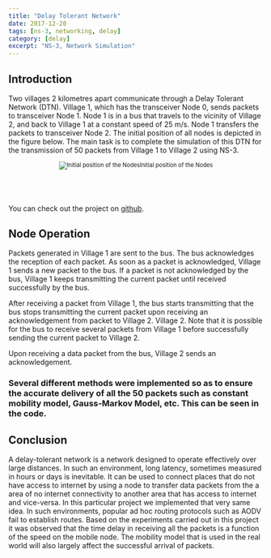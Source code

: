 ```yaml
---
title: "Delay Tolerant Network"
date: 2017-12-20
tags: [ns-3, networking, delay]
category: [delay]
excerpt: "NS-3, Network Simulation"
---
```


## Introduction

Two villages 2 kilometres apart communicate through a Delay Tolerant Network (DTN). Village 1, which has the transceiver Node 0, sends packets to transceiver Node 1. Node 1 is in a bus that travels to the vicinity of Village 2, and back to Village 1 at a constant speed of 25 m/s. Node 1 transfers the packets to transceiver Node 2. The initial position of all nodes is depicted in the figure below.
The main task is to complete the simulation of this DTN for the transmission of 50 packets from Village 1 to Village 2 using NS-3.

<div style="width:image width px; font-size:80%; text-align:center;"><img src="{{ site.url }}{{ site.baseurl }}/images/nodes.png" alt="Initial position of the Nodes" width="width" height="height" style="padding-bottom:0.5em;" />Initial position of the Nodes</div>

<br><br>




You can check out the project on [github](https://github.com/nbolar/Delay-Tolerant-Network).

## Node Operation
Packets generated in Village 1 are sent to the bus. The bus acknowledges the reception of each packet. As soon as a packet is acknowledged, Village 1 sends a new packet to the bus. If a packet is not acknowledged by the bus, Village 1 keeps transmitting the current packet until received successfully by the bus.

After receiving a packet from Village 1, the bus starts transmitting that the bus stops transmitting the current packet upon receiving an acknowledgement from packet to Village 2. Village 2. Note that it is possible for the bus to receive several packets from Village 1 before successfully sending the current packet to Village 2.

Upon receiving a data packet from the bus, Village 2 sends an acknowledgement.

### Several different methods were implemented so as to ensure the accurate delivery of all the 50 packets such as constant mobility model, Gauss-Markov Model, etc. This can be seen in the code.

## Conclusion

A delay-tolerant network is a network designed to operate effectively over large distances. In such an environment, long latency, sometimes measured in hours or days is inevitable. It can be used to connect places that do not have access to internet by using a node to transfer data packets from the a area of no internet connectivity to another area that has access to internet and vice-versa. In this particular project we implemented that very same idea. In such environments, popular ad hoc routing protocols such as AODV fail to establish routes. Based on the experiments carried out in this project it was observed that the time delay in receiving all the packets is a function of the speed on the mobile node. The mobility model that is used in the real world will also largely affect the successful arrival of packets.
